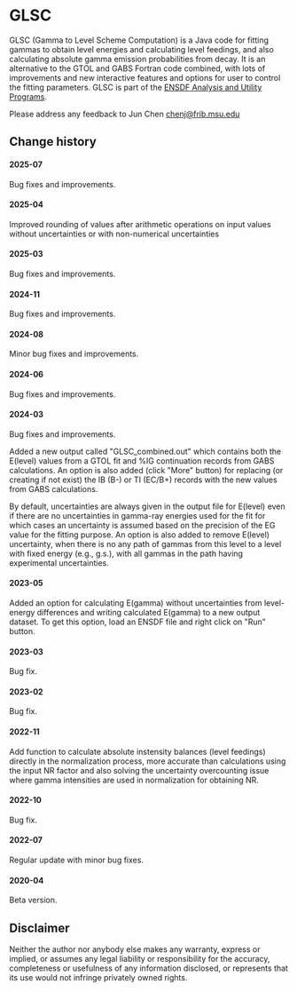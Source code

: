 # GLSC

GLSC (Gamma to Level Scheme Computation) is a Java code for fitting gammas to obtain level energies and calculating level feedings, and also calculating absolute gamma emission probabilities from decay. It is an alternative to the GTOL and GABS Fortran code combined, with lots of improvements and new interactive features and options for user to control the fitting parameters. GLSC is part of the [ENSDF Analysis and Utility Programs](https://nds.iaea.org/public/ensdf_pgm/).

Please address any feedback to Jun Chen chenj@frib.msu.edu

## Change history

#### 2025-07
Bug fixes and improvements. 

#### 2025-04
Improved rounding of values after arithmetic operations on input values without uncertainties or with non-numerical uncertainties

#### 2025-03
Bug fixes and improvements. 

#### 2024-11
Bug fixes and improvements. 

#### 2024-08
Minor bug fixes and improvements.

#### 2024-06
Bug fixes and improvements. 

#### 2024-03
Bug fixes and improvements. 

Added a new output called "GLSC_combined.out" which contains both the E(level) values from a GTOL fit and %IG continuation records from GABS calculations. An option is also added (click "More" button) for replacing (or creating if not exist) the IB (B-) or TI (EC/B+) records with the new values from GABS calculations.

By default, uncertainties are always given in the output file for E(level) even if there are no uncertainties in gamma-ray energies used for the fit for which cases an uncertainty is assumed based on the precision of the EG value for the fitting purpose. An option is also added to remove E(level) uncertainty, when there is no any path of gammas from this level to a level with fixed energy (e.g., g.s.), with all gammas in the path having experimental uncertainties.

#### 2023-05
Added an option for calculating E(gamma) without uncertainties from level-energy differences and writing calculated E(gamma) to a new output dataset. To get this option, load an ENSDF file and right click on "Run" button. 

#### 2023-03
Bug fix.

#### 2023-02
Bug fix.

#### 2022-11
Add function to calculate absolute instensity balances (level feedings) directly in the normalization process, more accurate than calculations using the input NR factor and also solving the uncertainty overcounting issue where gamma intensities are used in normalization for obtaining NR.

#### 2022-10
Bug fix.

#### 2022-07
Regular update with minor bug fixes. 

#### 2020-04
Beta version.

## Disclaimer

Neither the author nor anybody else makes any warranty, express or implied, or assumes any legal liability or responsibility for the accuracy, completeness or usefulness of any information disclosed, or represents that its use would not infringe privately owned rights.


